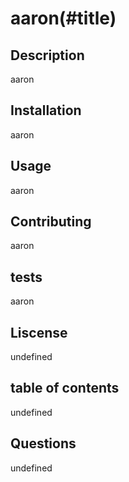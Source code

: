 # aaron(#title)
  ## Description
  aaron
  ## Installation 
  aaron
  ## Usage
  aaron
  ## Contributing
  aaron
  ## tests
  aaron
  ## Liscense 
  undefined
  ## table of contents
  undefined
  ## Questions
  undefined


